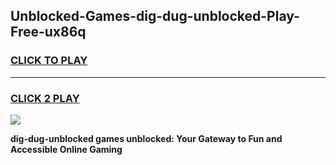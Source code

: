 
## Unblocked-Games-dig-dug-unblocked-Play-Free-ux86q
<h3>
<a href="https://premium76.site?title=dig-dug-unblocked&ref=17A">CLICK TO PLAY</a></h3>
<hr>

<h3>
<a href="https://premium76.site?title=dig-dug-unblocked&ref=17A">CLICK 2 PLAY</a>
  
</h3>

<a href="https://premium76.site?title=dig-dug-unblocked&ref=17A"><img src="https://clearcache.store/games.png"></a>


**dig-dug-unblocked games unblocked: Your Gateway to Fun and Accessible Online Gaming**

